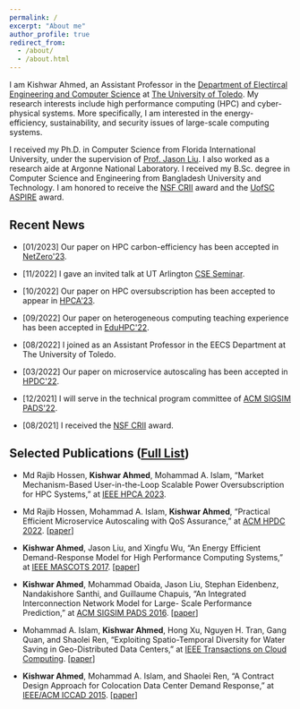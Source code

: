 ```yaml
---
permalink: /
excerpt: "About me"
author_profile: true
redirect_from: 
  - /about/
  - /about.html
---
```


I am Kishwar Ahmed, an Assistant Professor in the [Department of Electircal Engineering and Computer Science](https://www.utoledo.edu/engineering/electrical-engineering-computer-science/) at [The University of Toledo](https://www.utoledo.edu/). My research interests include high performance computing (HPC) and cyber-physical systems. More specifically, I am interested in the energy-efficiency, sustainability, and security issues of large-scale computing systems.

I received my Ph.D. in Computer Science from Florida International University, under the supervision of [Prof.
Jason Liu](https://people.cis.fiu.edu/liux/). I also worked as a research aide at Argonne National Laboratory. I received my B.Sc. degree in Computer Science and Engineering from Bangladesh University and Technology. I am honored to receive the [NSF CRII](https://beta.nsf.gov/funding/opportunities/computer-information-science-engineering-research) award and the [UofSC ASPIRE](https://sc.edu/about/offices_and_divisions/research/internal_funding_awards/faculty/aspire/) award.


## Recent News

* [01/2023] Our paper on HPC carbon-efficiency has been accepted in [NetZero'23](https://netzero.sysnet.ucsd.edu/).

* [11/2022] I gave an invited talk at UT Arlington [CSE Seminar](https://www.uta.edu/academics/schools-colleges/engineering/academics/departments/cse/colloquia).

* [10/2022] Our paper on HPC oversubscription has been accepted to appear in [HPCA'23](https://hpca-conf.org/2023/).

* [09/2022] Our paper on heterogeneous computing teaching experience has been accepted in [EduHPC'22](https://tcpp.cs.gsu.edu/curriculum/?q=eduhpc22).

* [08/2022] I joined as an Assistant Professor in the EECS Department at The University of Toledo.

* [03/2022] Our paper on microservice autoscaling has been accepted in [HPDC'22](https://www.hpdc.org/2022/).

* [12/2021] I will serve in the technical program committee of [ACM SIGSIM PADS'22](https://sigsim.acm.org/conf/pads/2022/).

* [08/2021] I received the [NSF CRII](https://beta.nsf.gov/funding/opportunities/computer-information-science-engineering-research) award.


## Selected Publications ([Full List](https://kishwarbd.github.io/publications/))

* Md Rajib Hossen, **Kishwar Ahmed**, Mohammad A. Islam, “Market Mechanism-Based User-in-the-Loop Scalable Power Oversubscription for HPC Systems,” at [IEEE HPCA 2023]([https://www.hpdc.org/2022/](https://hpca-conf.org/2023/)). 

* Md Rajib Hossen, Mohammad A. Islam, **Kishwar Ahmed**, “Practical Efficient Microservice Autoscaling with QoS Assurance,” at [ACM HPDC 2022](https://www.hpdc.org/2022/). [[paper](https://dl.acm.org/doi/10.1145/3502181.3531460)]

*  **Kishwar Ahmed**, Jason Liu, and Xingfu Wu, “An Energy Efficient Demand-Response Model for High Performance Computing Systems,” at [IEEE MASCOTS 2017](https://mascots2017.cs.ucalgary.ca/). [[paper](https://ieeexplore.ieee.org/document/8107444/)]

* **Kishwar Ahmed**, Mohammad Obaida, Jason Liu, Stephan Eidenbenz, Nandakishore Santhi, and Guillaume Chapuis, “An Integrated Interconnection Network Model for Large- Scale Performance Prediction,” at [ACM SIGSIM PADS 2016](https://www.acm-sigsim-pads.org/). [[paper](https://dl.acm.org/citation.cfm?id=2901396)]

* Mohammad A. Islam, **Kishwar Ahmed**, Hong Xu, Nguyen H. Tran, Gang Quan, and Shaolei Ren, “Exploiting Spatio-Temporal Diversity for Water Saving in Geo-Distributed Data Centers,” at [IEEE Transactions on Cloud Computing](https://www.computer.org/web/tcc). [[paper](https://ieeexplore.ieee.org/document/7420641/)]

* **Kishwar Ahmed**, Mohammad A. Islam, and Shaolei Ren, “A Contract Design Approach for Colocation Data Center Demand Response,” at [IEEE/ACM ICCAD 2015](https://iccad.com/). [[paper](https://ieeexplore.ieee.org/document/7372629/)] 


  
